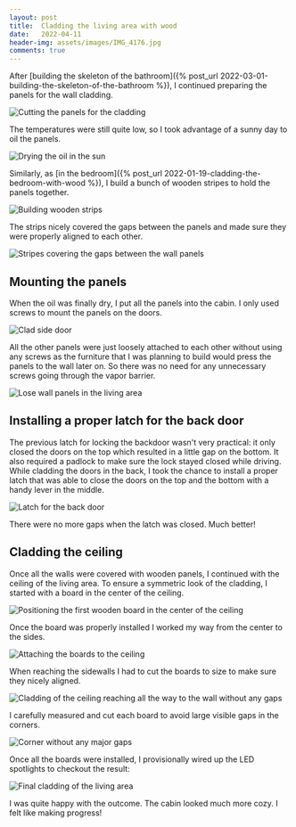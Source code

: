 ```yaml
---
layout: post
title:  Cladding the living area with wood
date:   2022-04-11
header-img: assets/images/IMG_4176.jpg
comments: true
---
```


After [building the skeleton of the bathroom]({% post_url 2022-03-01-building-the-skeleton-of-the-bathroom %}), I continued preparing the panels for the wall cladding. 

![Cutting the panels for the cladding](/assets/images/IMG_4039.jpg)

The temperatures were still quite low, so I took advantage of a sunny day to oil the panels.

![Drying the oil in the sun](/assets/images/IMG_4041.jpg)

Similarly, as [in the bedroom]({% post_url 2022-01-19-cladding-the-bedroom-with-wood %}), I build a bunch of wooden stripes to hold the panels together.

![Building wooden strips](/assets/images/IMG_4120_2.jpg)

The strips nicely covered the gaps between the panels and made sure they were properly aligned to each other.

![Stripes covering the gaps between the wall panels](/assets/images/IMG_4126.jpg)

## Mounting the panels

When the oil was finally dry, I put all the panels into the cabin. I only used screws to mount the panels on the doors.

![Clad side door](/assets/images/IMG_4042.jpg)

All the other panels were just loosely attached to each other without using any screws as the furniture that I was planning to build would press the panels to the wall later on. So there was no need for any unnecessary screws going through the vapor barrier.

![Lose wall panels in the living area](/assets/images/IMG_4087.jpg)

## Installing a proper latch for the back door

The previous latch for locking the backdoor wasn't very practical: it only closed the doors on the top which resulted in a little gap on the bottom. It also required a padlock to make sure the lock stayed closed while driving. While cladding the doors in the back, I took the chance to install a proper latch that was able to close the doors on the top and the bottom with a handy lever in the middle.

![Latch for the back door](/assets/images/IMG_4140.jpg)

There were no more gaps when the latch was closed. Much better!

## Cladding the ceiling

Once all the walls were covered with wooden panels, I continued with the ceiling of the living area. To ensure a symmetric look of the cladding, I started with a board in the center of the ceiling. 

![Positioning the first wooden board in the center of the ceiling](/assets/images/IMG_4147_2.jpg)

Once the board was properly installed I worked my way from the center to the sides.

![Attaching the boards to the ceiling](/assets/images/IMG_4150_2.jpg)

When reaching the sidewalls I had to cut the boards to size to make sure they nicely aligned.

![Cladding of the ceiling reaching all the way to the wall without any gaps](/assets/images/IMG_4178.jpg)

I carefully measured and cut each board to avoid large visible gaps in the corners.

![Corner without any major gaps](/assets/images/IMG_4179.jpg)

Once all the boards were installed, I provisionally wired up the LED spotlights to checkout the result:

![Final cladding of the living area](/assets/images/IMG_4176.jpg)

I was quite happy with the outcome. The cabin looked much more cozy. I felt like making progress!

